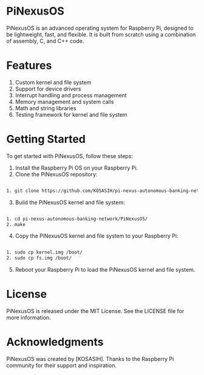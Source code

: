 # PiNexusOS

PiNexusOS is an advanced operating system for Raspberry Pi, designed to be lightweight, fast, and flexible. It is built from scratch using a combination of assembly, C, and C++ code.

# Features

1. Custom kernel and file system
2. Support for device drivers
3. Interrupt handling and process management
4. Memory management and system calls
5. Math and string libraries
6. Testing framework for kernel and file system

# Getting Started

To get started with PiNexusOS, follow these steps:

1. Install the Raspberry Pi OS on your Raspberry Pi.
2. Clone the PiNexusOS repository:

```bash

1. git clone https://github.com/KOSASIH/pi-nexus-autonomous-banking-network.git
```

3. Build the PiNexusOS kernel and file system:

```bash

1. cd pi-nexus-autonomous-banking-network/PiNexusOS/
2. make
```

4. Copy the PiNexusOS kernel and file system to your Raspberry Pi:

```bash

1. sudo cp kernel.img /boot/
2. sudo cp fs.img /boot/
```

5. Reboot your Raspberry Pi to load the PiNexusOS kernel and file system.

# License

PiNexusOS is released under the MIT License. See the LICENSE file for more information.

# Acknowledgments

PiNexusOS was created by [KOSASIH]. Thanks to the Raspberry Pi community for their support and inspiration.
